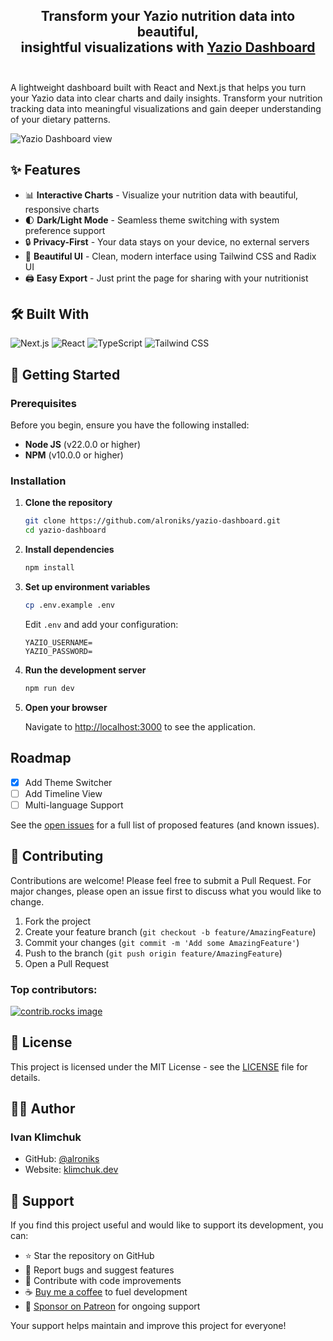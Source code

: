 <div align="center">
  <h2>
    Transform your Yazio nutrition data into beautiful,</br>
    insightful visualizations with <ins>Yazio Dashboard</ins><br>
  <br />
  </h2>
</div>

A lightweight dashboard built with React and Next.js that helps you turn your Yazio data into clear charts and daily insights. Transform your nutrition tracking data into meaningful visualizations and gain deeper understanding of your dietary patterns.

<img alt="Yazio Dashboard view" src="https://github.com/user-attachments/assets/82afe30f-0cf7-4c18-b2f9-c80814f05365" />

## ✨ Features

- 📊 **Interactive Charts** - Visualize your nutrition data with beautiful, responsive charts
- 🌓 **Dark/Light Mode** - Seamless theme switching with system preference support
- 🔒 **Privacy-First** - Your data stays on your device, no external servers
- 🎨 **Beautiful UI** - Clean, modern interface using Tailwind CSS and Radix UI
- 🖨️ **Easy Export** - Just print the page for sharing with your nutritionist

## 🛠️ Built With

![Next.js](https://img.shields.io/badge/Next.js-000000?style=for-the-badge&logo=next.js&logoColor=white)
![React](https://img.shields.io/badge/React-20232A?style=for-the-badge&logo=react&logoColor=61DAFB)
![TypeScript](https://img.shields.io/badge/TypeScript-007ACC?style=for-the-badge&logo=typescript&logoColor=white)
![Tailwind CSS](https://img.shields.io/badge/Tailwind_CSS-38B2AC?style=for-the-badge&logo=tailwind-css&logoColor=white)

## 🚀 Getting Started

### Prerequisites

Before you begin, ensure you have the following installed:

- **Node JS** (v22.0.0 or higher)
- **NPM** (v10.0.0 or higher)

### Installation

1. **Clone the repository**

   ```bash
   git clone https://github.com/alroniks/yazio-dashboard.git
   cd yazio-dashboard
   ```

2. **Install dependencies**

   ```bash
   npm install
   ```

3. **Set up environment variables**

   ```bash
   cp .env.example .env
   ```

   Edit `.env` and add your configuration:

   ```env
   YAZIO_USERNAME=
   YAZIO_PASSWORD=
   ```

4. **Run the development server**

   ```bash
   npm run dev
   ```

5. **Open your browser**

   Navigate to [http://localhost:3000](http://localhost:3000) to see the application.

## Roadmap

- [x] Add Theme Switcher
- [ ] Add Timeline View
- [ ] Multi-language Support

See the [open issues](https://github.com/alroniks/yazio-dashboard/issues) for a full list of proposed features (and known issues).

## 🤝 Contributing

Contributions are welcome! Please feel free to submit a Pull Request. For major changes, please open an issue first to discuss what you would like to change.

1. Fork the project
2. Create your feature branch (`git checkout -b feature/AmazingFeature`)
3. Commit your changes (`git commit -m 'Add some AmazingFeature'`)
4. Push to the branch (`git push origin feature/AmazingFeature`)
5. Open a Pull Request

### Top contributors:

<a href="https://github.com/alroniks/yazio-dashboard/graphs/contributors">
  <img src="https://contrib.rocks/image?repo=alroniks/yazio-dashboard" alt="contrib.rocks image" />
</a>

## 📝 License

This project is licensed under the MIT License - see the [LICENSE](LICENSE.md) file for details.

## 👨‍💻 Author

### Ivan Klimchuk

- GitHub: [@alroniks](https://github.com/alroniks)
- Website: [klimchuk.dev](https://klimchuk.dev)

## 💖 Support

If you find this project useful and would like to support its development, you can:

- ⭐ Star the repository on GitHub
- 🐛 Report bugs and suggest features
- 🤝 Contribute with code improvements
- ☕ [Buy me a coffee](https://buymeacoffee.com/ivanklimchuk) to fuel development
- 💝 [Sponsor on Patreon](https://patreon.com/ivanklimchuk) for ongoing support

Your support helps maintain and improve this project for everyone!
